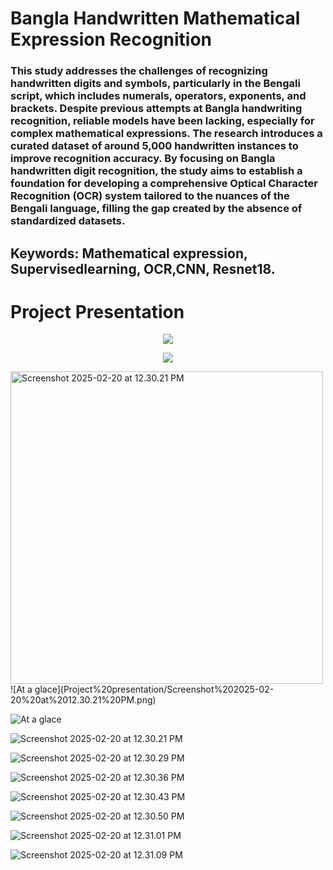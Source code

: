 # Bangla Handwritten Mathematical Expression Recognition
### This study addresses the challenges of recognizing handwritten digits and symbols, particularly in the Bengali script, which includes numerals, operators, exponents, and brackets. Despite previous attempts at Bangla handwriting recognition, reliable models have been lacking, especially for complex mathematical expressions. The research introduces a curated dataset of around 5,000 handwritten instances to improve recognition accuracy. By focusing on Bangla handwritten digit recognition, the study aims to establish a foundation for developing a comprehensive Optical Character Recognition (OCR) system tailored to the nuances of the Bengali language, filling the gap created by the absence of standardized datasets.

## Keywords: Mathematical expression, Supervisedlearning, OCR,CNN, Resnet18.
# Project Presentation

<p align="center"> <img src="https://github.com/junaed00/Bangla-Handwritten-mathematical-expression-recognition/blob/main/Project%20presentation/Screenshot%202025-02-20%20at%2012.30.21%E2%80%AFPM.png"> </p>
<p align="center"> <img src="Project presentation/Screenshot 2025-02-20 at 12.30.21 PM.png"> </p>



<img src="Project presentation/Screenshot 2025-02-20 at 12.30.21 PM.png" alt="Screenshot 2025-02-20 at 12.30.21 PM" width="500"/>
![At a glace](Project%20presentation/Screenshot%202025-02-20%20at%2012.30.21%20PM.png)

![At a glace](<Project presentation/Screenshot 2025-02-20 at 12.30.21 PM.png>)




![Screenshot 2025-02-20 at 12.30.21 PM](Project%20presentation/Screenshot%202025-02-20%20at%2012.30.21%20PM.png)

![Screenshot 2025-02-20 at 12.30.29 PM](Project%20presentation/Screenshot%202025-02-20%20at%2012.30.29%20PM.png)

![Screenshot 2025-02-20 at 12.30.36 PM](Project%20presentation/Screenshot%202025-02-20%20at%2012.30.36%20PM.png)

![Screenshot 2025-02-20 at 12.30.43 PM](Project%20presentation/Screenshot%202025-02-20%20at%2012.30.43%20PM.png)

![Screenshot 2025-02-20 at 12.30.50 PM](Project%20presentation/Screenshot%202025-02-20%20at%2012.30.50%20PM.png)

![Screenshot 2025-02-20 at 12.31.01 PM](Project%20presentation/Screenshot%202025-02-20%20at%2012.31.01%20PM.png)

![Screenshot 2025-02-20 at 12.31.09 PM](Project%20presentation/Screenshot%202025-02-20%20at%2012.31.09%20PM.png)
